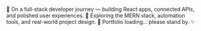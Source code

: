 👋 On a full-stack developer journey — building React apps, connected APIs, and polished user experiences.
🔧 Exploring the MERN stack, automation tools, and real-world project design.
🚀 Portfolio loading… please stand by. ✨

<!--
**desireewilliamslv/desireewilliamslv** is a ✨ _special_ ✨ repository because its `README.md` (this file) appears on your GitHub profile.

Here are some ideas to get you started:

- 🔭 I’m currently working on ...
- 🌱 I’m currently learning ...
- 👯 I’m looking to collaborate on ...
- 🤔 I’m looking for help with ...
- 💬 Ask me about ...
- 📫 How to reach me: ...
- 😄 Pronouns: ...
- ⚡ Fun fact: ...
-->
